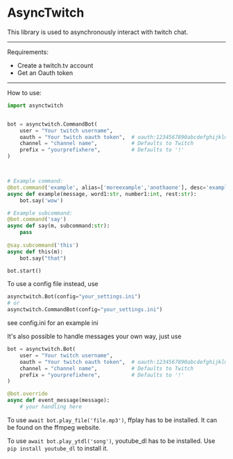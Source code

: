 AsyncTwitch
=======================

This library is used to asynchronously interact with twitch chat.

----

Requirements: 

- Create a twitch.tv account
- Get an Oauth token

----

How to use:

```python
import asynctwitch


bot = asynctwitch.CommandBot(
    user = "Your twitch username",
	oauth = "Your twitch oauth token",	# oauth:1234567890abcdefghijklmnopqrst
	channel = "channel name",			# Defaults to Twitch
	prefix = "yourprefixhere",			# Defaults to '!'
)



# Example command:
@bot.command('example', alias=['moreexample','anothaone'], desc='example command')
async def example(message, word1:str, number1:int, rest:str):
	bot.say('wow')

# Example subcommand:
@bot.command('say')
async def say(m, subcommand:str):
	pass
	
@say.subcommand('this')
async def this(m):
	bot.say("that")

bot.start()	
```

To use a config file instead, use
```python
asynctwitch.Bot(config="your_settings.ini")
# or
asynctwitch.CommandBot(config="your_settings.ini")
```
see config.ini for an example ini


It's also possible to handle messages your own way, just use

```python
bot = asynctwitch.Bot(
    user = "Your twitch username",
	oauth = "Your twitch oauth token",	# oauth:1234567890abcdefghijklmnopqrst
	channel = "channel name",			# Defaults to Twitch
	prefix = "yourprefixhere",			# Defaults to '!'
)

@bot.override
async def event_message(message):
	# your handling here
```


To use `await bot.play_file('file.mp3')`, ffplay has to be installed. It can be found on the ffmpeg website.

To use `await bot.play_ytdl('song')`, youtube_dl has to be installed. Use `pip install youtube_dl` to install it.
